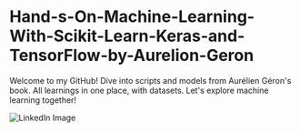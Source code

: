# Hand-s-On-Machine-Learning-With-Scikit-Learn-Keras-and-TensorFlow-by-Aurelion-Geron
Welcome to my GitHub! Dive into scripts and models from Aurélien Géron's book. All learnings in one place, with datasets. Let's explore machine learning together!

![LinkedIn Image](https://media.licdn.com/dms/image/C4E22AQHowOsMYvqDhw/feedshare-shrink_800/0/1621921231347?e=2147483647&v=beta&t=XKg4zMtm0sIlL9jpqUJ5XKuE1QQ4ELBJNbfsflto8Oo)

